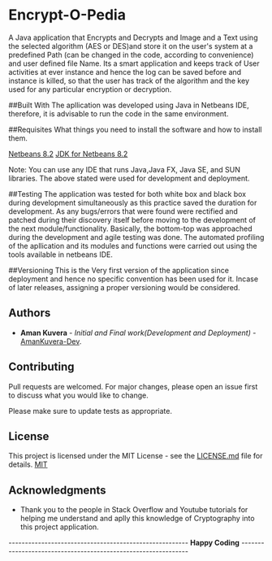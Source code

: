# Encrypt-O-Pedia
A Java application that Encrypts and Decrypts and Image and a Text using the selected algorithm (AES or DES)and store it on the user's system at a predefined Path (can be changed in the code, according to convenience) and user defined file Name. Its a smart application and keeps track of User activities at ever instance and hence the log can be saved before and instance is killed, so that the user has track of the algorithm and the key used for any particular encryption or decryption.

##Built With
The apllication was developed using Java in Netbeans IDE, therefore, it is advisable to run the code in the same environment.

##Requisites
What things you need to install the software and how to install them.

[Netbeans 8.2](http://download.netbeans.org/netbeans/8.2/rc/bundles/netbeans-8.2-windows.exe)
[JDK for Netbeans 8.2](https://www.oracle.com/technetwork/java/javase/downloads/jdk-netbeans-jsp-3413139-esa.html)

Note: You can use any IDE that runs Java,Java FX, Java SE, and SUN libraries. The above stated were used for development and deployment.


##Testing
The application was tested for both white box and black box during development simultaneously as this practice saved the duration for development. As any bugs/errors that were found were rectified and patched during their discovery itself before moving to the development of the next module/functionality. Basically, the bottom-top was approached during the development and agile testing was done. The automated profiling of the apllication and its modules and functions were carried out using the tools available in netbeans IDE.

##Versioning
This is the Very first version of the application since deployment and hence no specific convention has been used for it. Incase of later releases, assigning a proper versioning would be considered.

## Authors

* **Aman Kuvera** - *Initial and Final work(Development and Deployment)* - [AmanKuvera-Dev](https://github.com/AmanKuvera-Dev).

## Contributing
Pull requests are welcomed. For major changes, please open an issue first to discuss what you would like to change.

Please make sure to update tests as appropriate.

## License

This project is licensed under the MIT License - see the [LICENSE.md](LICENSE.md) file for details.
[MIT](https://choosealicense.com/licenses/mit/)

## Acknowledgments

* Thank you to the people in Stack Overflow and Youtube tutorials for helping me understand and aplly this knowledge of Cryptography into this project application.

------------------------------------------------------- **Happy Coding** --------------------------------------------------------------
